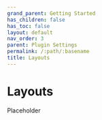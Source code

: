 ```yaml
---
grand_parent: Getting Started
has_children: false
has_toc: false
layout: default
nav_order: 3
parent: Plugin Settings
permalink: /:path/:basename
title: Layouts
---
```


# Layouts

Placeholder
